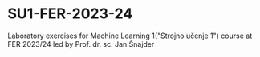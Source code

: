 # SU1-FER-2023-24
Laboratory exercises for Machine Learning 1("Strojno učenje 1") course at FER 2023/24 led by Prof. dr. sc. Jan Šnajder
